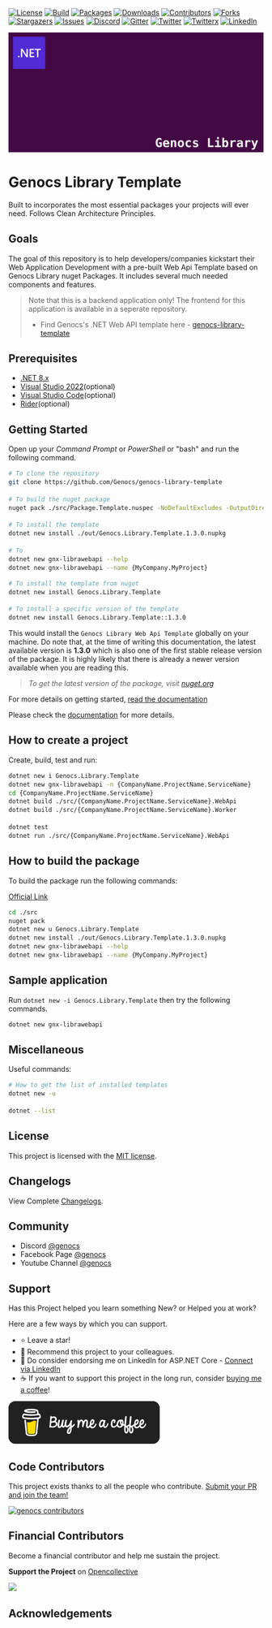 <!-- PROJECT SHIELDS -->
[![License][license-shield]][license-url]
[![Build][build-shield]][build-url]
[![Packages][package-shield]][package-url]
[![Downloads][downloads-shield]][downloads-url]
[![Contributors][contributors-shield]][contributors-url]
[![Forks][forks-shield]][forks-url]
[![Stargazers][stars-shield]][stars-url]
[![Issues][issues-shield]][issues-url]
[![Discord][discord-shield]][discord-url]
[![Gitter][gitter-shield]][gitter-url]
[![Twitter][twitter-shield]][twitter-url]
[![Twitterx][twitterx-shield]][twitterx-url]
[![LinkedIn][linkedin-shield]][linkedin-url]

[license-shield]: https://img.shields.io/github/license/Genocs/genocs-library-template?color=2da44e&style=flat-square
[license-url]: https://github.com/Genocs/genocs-library-template/blob/main/LICENSE
[build-shield]: https://github.com/Genocs/genocs-library-template/actions/workflows/build_and_test.yml/badge.svg?branch=main
[build-url]: https://github.com/Genocs/genocs-library-template/actions/workflows/build_and_test.yml
[package-shield]: https://img.shields.io/badge/nuget-v.1.3.0-blue?&label=latests&logo=nuget
[package-url]: https://github.com/Genocs/genocs-library-template/actions/workflows/build_and_test.yml
[downloads-shield]: https://img.shields.io/nuget/dt/Genocs.Library.Template.svg?color=2da44e&label=downloads&logo=nuget
[downloads-url]: https://www.nuget.org/packages/Genocs.Library.Template
[contributors-shield]: https://img.shields.io/github/contributors/Genocs/genocs-library-template.svg?style=flat-square
[contributors-url]: https://github.com/Genocs/genocs-library-template/graphs/contributors
[forks-shield]: https://img.shields.io/github/forks/Genocs/genocs-library-template?style=flat-square
[forks-url]: https://github.com/Genocs/genocs-library-template/network/members
[stars-shield]: https://img.shields.io/github/stars/Genocs/genocs-library-template.svg?style=flat-square
[stars-url]: https://img.shields.io/github/stars/Genocs/genocs-library-template?style=flat-square
[issues-shield]: https://img.shields.io/github/issues/Genocs/genocs-library-template?style=flat-square
[issues-url]: https://github.com/Genocs/genocs-library-template/issues
[discord-shield]: https://img.shields.io/discord/1106846706512953385?color=%237289da&label=Discord&logo=discord&logoColor=%237289da&style=flat-square
[discord-url]: https://discord.com/invite/fWwArnkV
[gitter-shield]: https://img.shields.io/badge/chat-on%20gitter-blue.svg
[gitter-url]: https://gitter.im/genocs/
[twitter-shield]: https://img.shields.io/twitter/follow/genocs?color=1DA1F2&label=Twitter&logo=Twitter&style=flat-square
[twitter-url]: https://twitter.com/genocs
[linkedin-shield]: https://img.shields.io/badge/-LinkedIn-black.svg?style=flat-square&logo=linkedin&colorB=555
[linkedin-url]: https://www.linkedin.com/in/giovanni-emanuele-nocco-b31a5169/
[twitterx-shield]: https://img.shields.io/twitter/url/https/twitter.com/genocs.svg?style=social
[twitterx-url]: https://twitter.com/genocs


<p align="center">
    <img src="./assets/genocs-library-logo.png" alt="icon">
</p>

# Genocs Library Template 
Built to incorporates the most essential packages your projects will ever need. Follows Clean Architecture Principles.

## Goals

The goal of this repository is to help developers/companies kickstart their Web Application Development with a pre-built Web Api Template based on Genocs Library nuget Packages. It includes several much needed components and features.

> Note that this is a backend application only! The frontend for this application is available in a seperate repository. 
> - Find Genocs's .NET Web API template here - [genocs-library-template](https://github.com/Genocs/genocs-library-template)

## Prerequisites
- [.NET 8.x](https://dotnet.microsoft.com/download/dotnet/8.0)
- [Visual Studio 2022](https://visualstudio.microsoft.com/vs/preview/vs2022/)(optional)
- [Visual Studio Code](https://code.visualstudio.com/download)(optional)
- [Rider](https://www.jetbrains.com/rider/)(optional)


## Getting Started

Open up your *Command Prompt* or *PowerShell* or "bash" and run the following command.

``` bash
# To clone the repository
git clone https://github.com/Genocs/genocs-library-template

# To build the nuget package
nuget pack ./src/Package.Template.nuspec -NoDefaultExcludes -OutputDirectory ./out -Version 1.3.0

# To install the template
dotnet new install ./out/Genocs.Library.Template.1.3.0.nupkg

# To 
dotnet new gnx-librawebapi --help
dotnet new gnx-librawebapi --name {MyCompany.MyProject}


```


``` bash
# To install the template from nuget
dotnet new install Genocs.Library.Template

# To install a specific version of the template
dotnet new install Genocs.Library.Template::1.3.0
```


This would install the `Genocs Library Web Api Template` globally on your machine. Do note that, at the time of writing this documentation, the latest available version is **1.3.0** which is also one of the first stable release version of the package. It is highly likely that there is already a newer version available when you are reading this.

> *To get the latest version of the package, visit [nuget.org](https://www.nuget.org/packages/Genocs.Library.Template/)*
>

For more details on getting started, [read the documentation](https://genocs-blog.netlify.app/library/)

Please check the [documentation](https://learn.microsoft.com/en-us/visualstudio/ide/how-to-locate-and-organize-project-and-item-templates?view=vs-2022) for more details. 


## How to create a project

Create, build, test and run:

``` bash
dotnet new i Genocs.Library.Template
dotnet new gnx-librawebapi -n {CompanyName.ProjectName.ServiceName}
cd {CompanyName.ProjectName.ServiceName}
dotnet build ./src/{CompanyName.ProjectName.ServiceName}.WebApi
dotnet build ./src/{CompanyName.ProjectName.ServiceName}.Worker

dotnet test
dotnet run ./src/{CompanyName.ProjectName.ServiceName}.WebApi
```


## How to build the package

To build the package run the following commands:

[Official Link](https://docs.microsoft.com/en-us/dotnet/core/tools/custom-templates)


``` bash
cd ./src
nuget pack
dotnet new u Genocs.Library.Template
dotnet new install ./out/Genocs.Library.Template.1.3.0.nupkg
dotnet new gnx-librawebapi --help
dotnet new gnx-librawebapi --name {MyCompany.MyProject}
```


## Sample application

Run `dotnet new -i Genocs.Library.Template` then try the following commands.


``` bash
dotnet new gnx-librawebapi
```


## Miscellaneous

Useful commands:

``` bash
# How to get the list of installed templates
dotnet new -u

dotnet --list
```
## License

This project is licensed with the [MIT license](LICENSE).

## Changelogs

View Complete [Changelogs](https://github.com/Genocs/genocs-library-template/blob/main/CHANGELOG.md).

## Community

- Discord [@genocs](https://discord.com/invite/fWwArnkV)
- Facebook Page [@genocs](https://facebook.com/Genocs)
- Youtube Channel [@genocs](https://youtube.com/c/genocs)


## Support

Has this Project helped you learn something New? or Helped you at work?

Here are a few ways by which you can support.

- ⭐ Leave a star!
- 🥇 Recommend this project to your colleagues.
- 🦸 Do consider endorsing me on LinkedIn for ASP.NET Core - [Connect via LinkedIn](https://www.linkedin.com/in/giovanni-emanuele-nocco-b31a5169/)
- ☕ If you want to support this project in the long run, consider [buying me a coffee](https://www.buymeacoffee.com/genocs)!


[![buy-me-a-coffee](./assets/buy-me-a-coffee.png "buy me a coffee")](https://www.buymeacoffee.com/genocs)

## Code Contributors

This project exists thanks to all the people who contribute. [Submit your PR and join the team!](CONTRIBUTING.md)

[![genocs contributors](https://contrib.rocks/image?repo=Genocs/genocs-library-template "genocs contributors")](https://github.com/Genocs/genocs-library-template/graphs/contributors)

## Financial Contributors

Become a financial contributor and help me sustain the project.

**Support the Project** on [Opencollective](https://opencollective.com/genocs)

<a href="https://opencollective.com/genocs"><img src="https://opencollective.com/genocs/individuals.svg?width=890"></a>


## Acknowledgements
